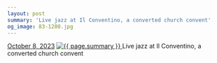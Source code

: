 ```yaml
---
layout: post
summary: 'Live jazz at Il Conventino, a converted church convent'
og_image: 83-1280.jpg
---
```


<p>
  <time>
    <a href="/83">October 8, 2023</a>
  </time>
  <a href="/83">
    <img src="{{ site.assets_url }}/83-640.jpg" srcset="{{ site.assets_url }}/83-320.jpg 320w, {{ site.assets_url }}/83-640.jpg 640w, {{ site.assets_url }}/83-960.jpg 960w, {{ site.assets_url }}/83-1280.jpg 1280w" sizes="(min-width: 700px) 50vw, calc(100vw - 2rem)" alt="{{ page.summary }}" />
  </a>
  <span>Live jazz at Il Conventino, a converted church convent</span>
</p>
